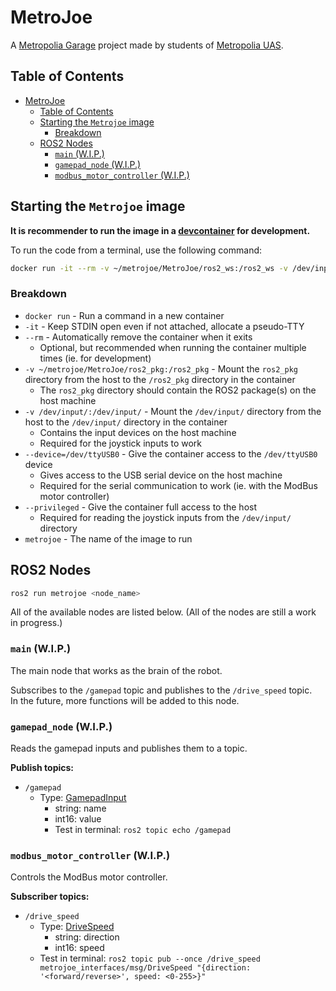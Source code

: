# MetroJoe

A [Metropolia Garage](https://www.metropolia.fi/fi/tutkimus-kehitys-ja-innovaatiot/yhteistyoalustat/garage) project made by students of [Metropolia UAS](https://www.metropolia.fi/fi).

## Table of Contents

- [MetroJoe](#metrojoe)
  - [Table of Contents](#table-of-contents)
  - [Starting the `Metrojoe` image](#starting-the-metrojoe-image)
    - [Breakdown](#breakdown)
  - [ROS2 Nodes](#ros2-nodes)
    - [`main` (W.I.P.)](#main-wip)
    - [`gamepad_node` (W.I.P.)](#gamepad_node-wip)
    - [`modbus_motor_controller` (W.I.P.)](#modbus_motor_controller-wip)


## Starting the `Metrojoe` image

**It is recommender to run the image in a [devcontainer](.devcontainer/devcontainer.json) for development.**

To run the code from a terminal, use the following command:

```bash
docker run -it --rm -v ~/metrojoe/MetroJoe/ros2_ws:/ros2_ws -v /dev/input/:/dev/input/ --privileged metrojoe
```

### Breakdown

- `docker run` - Run a command in a new container
- `-it` - Keep STDIN open even if not attached, allocate a pseudo-TTY
- `--rm` - Automatically remove the container when it exits
  - Optional, but recommended when running the container multiple times (ie. for development)
- `-v ~/metrojoe/MetroJoe/ros2_pkg:/ros2_pkg` - Mount the `ros2_pkg` directory from the host to the `/ros2_pkg` directory in the container
  - The `ros2_pkg` directory should contain the ROS2 package(s) on the host machine
- `-v /dev/input/:/dev/input/` - Mount the `/dev/input/` directory from the host to the `/dev/input/` directory in the container
  - Contains the input devices on the host machine
  - Required for the joystick inputs to work
- `--device=/dev/ttyUSB0` - Give the container access to the `/dev/ttyUSB0` device
  - Gives access to the USB serial device on the host machine
  - Required for the serial communication to work (ie. with the ModBus motor controller)
- `--privileged` - Give the container full access to the host
  - Required for reading the joystick inputs from the `/dev/input/` directory
- `metrojoe` - The name of the image to run

## ROS2 Nodes

```bash
ros2 run metrojoe <node_name>
```

All of the available nodes are listed below.
(All of the nodes are still a work in progress.)

### `main` (W.I.P.)

The main node that works as the brain of the robot.

Subscribes to the `/gamepad` topic and publishes to the `/drive_speed` topic.\
In the future, more functions will be added to this node.

### `gamepad_node` (W.I.P.)

Reads the gamepad inputs and publishes them to a topic.

**Publish topics:**

- `/gamepad`
  - Type: [GamepadInput](ros2_ws/src/metrojoe_interfaces/msg/GamepadInput.msg)
    - string: name
    - int16: value
    - Test in terminal: `ros2 topic echo /gamepad`

### `modbus_motor_controller` (W.I.P.)

Controls the ModBus motor controller.

**Subscriber topics:**

- `/drive_speed`
  - Type: [DriveSpeed](ros2_ws/src/metrojoe_interfaces/msg/DriveSpeed.msg)
    - string: direction
    - int16: speed
  - Test in terminal: `ros2 topic pub --once /drive_speed metrojoe_interfaces/msg/DriveSpeed "{direction: '<forward/reverse>', speed: <0-255>}"`
